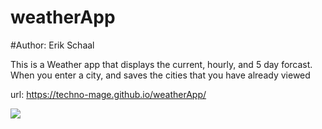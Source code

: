# weatherApp

#Author: Erik Schaal

This is a Weather app that displays the current, hourly, and 5 day forcast. When you enter a city, and saves the cities that you have already viewed

url: https://techno-mage.github.io/weatherApp/

<img src= "assets/Screenshot_Weather_Dashboard">